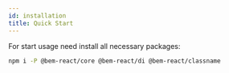 ```yaml
---
id: installation
title: Quick Start
---
```


For start usage need install all necessary packages:

```sh
npm i -P @bem-react/core @bem-react/di @bem-react/classname
```
